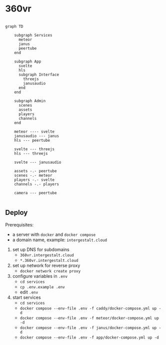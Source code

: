 # 360vr

```mermaid

graph TD

    subgraph Services
      meteor
      janus
      peertube
    end

    subgraph App
      svelte
      hls
      subgraph Interface
        threejs
        janusaudio
      end
    end

    subgraph Admin
      scenes
      assets
      players
      channels
    end
    
    meteor ---- svelte
    janusaudio --- janus
    hls --- peertube

    svelte --- threejs
    hls --- threejs

    svelte --- janusaudio

    assets -.- peertube
    scenes -.- meteor
    players -.- svelte
    channels -.- players
    
    camera --- peertube
    
```

## Deploy

Prerequisites:
- a server with `docker` and  `docker compose`
- a domain name, example: `intergestalt.cloud`

1. set up DNS for subdomains
    - `360vr.intergestalt.cloud`
    - `*.360vr.intergestalt.cloud`
2. set up network for reverse proxy
    - `docker network create proxy`
3. configure variables in `.env`
    - `cd services`
    - `cp .env.example .env`
    - edit `.env`
4. start services
    - `cd services`
    - `docker compose --env-file .env -f caddy/docker-compose.yml up -d`
    - `docker compose --env-file .env -f meteor/docker-compose.yml up -d`
    - `docker compose --env-file .env -f janus/docker-compose.yml up -d`
    - `docker compose --env-file .env -f app/docker-compose.yml up -d`
